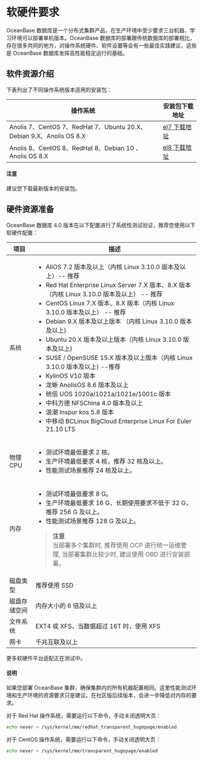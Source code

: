 # 软硬件要求

OceanBase 数据库是一个分布式集群产品，在生产环境中至少要求三台机器，学习环境可以部署单机版本。OceanBase 数据库的部署跟传统数据库的部署相比，存在很多共同的地方，对操作系统硬件、软件设置等会有一些最佳实践建议，这些是 OceanBase 数据库发挥高性能稳定运行的基础。

## 软件资源介绍

下表列出了不同操作系统版本适用的安装包：

|                       操作系统                        |                                            安装包下载地址                                             |
|---------------------------------------------------|------------------------------------------------------------------------------------------------|
| Anolis 7、CentOS 7、RedHat 7、Ubuntu 20.X、Debian 9.X、Anolis OS 8.X | [el7 下载地址](https://mirrors.aliyun.com/oceanbase/community/stable/el/7/x86_64/) |
| Anolis 8、CentOS 8、RedHat 8、Debian 10 、Anolis OS 8.X             | [el8 下载地址](https://mirrors.aliyun.com/oceanbase/community/stable/el/8/x86_64/) |

  <main id="notice" type='notice'>
    <h4>注意</h4>
    <p>建议您下载最新版本的安装包。</p>
  </main>

## 硬件资源准备

OceanBase 数据库 4.0 版本在以下配置进行了系统性测试验证，推荐您使用以下软硬件配置：

|   项目   |                                                          描述                                                          |
|----------|-----------------------------------------------------------------------------------------------------------------------|
| 系统     |<ul> <li> AliOS 7.2 版本及以上（内核 Linux 3.10.0 版本及以上）-- 推荐</li><li>Red Hat Enterprise Linux Server 7.X 版本、8.X 版本（内核 Linux 3.10.0 版本及以上） -- 推荐</li><li>CentOS Linux 7.X 版本、8.X 版本（内核 Linux 3.10.0 版本及以上） -- 推荐</li><li>Debian 9.X 版本及以上版本 （内核 Linux 3.10.0 版本及以上)</li><li>Ubuntu 20.X 版本及以上版本（内核 Linux 3.10.0 版本及以上) </li><li>SUSE / OpenSUSE 15.X 版本及以上版本（内核 Linux 3.10.0 版本及以上) --推荐 </li><li>KylinOS V10 版本</li><li>龙蜥 AnolisOS 8.6 版本及以上</li><li>统信 UOS 1020a/1021a/1021e/1001c 版本</li><li>中科方德 NFSChina 4.0 版本及以上</li><li>浪潮 Inspur kos 5.8 版本</li><li>中移动 BCLinux BigCloud Enterprise Linux For Euler 21.10 LTS</li></ul>                                                |
| 物理 CPU    |<ul><li> 测试环境最低要求 2 核。 </li> <li>生产环境最低要求 4 核，推荐 32 核及以上。</li><li>性能测试场景推荐 24 核及以上。</li> </ul>                    |
| 内存     | <ul><li> 测试环境最低要求 8 G。 </li><li> 生产环境最低要求 16 G，长期使用要求不低于 32 G，推荐 256 G 及以上。  </li><li>性能测试场景推荐 128 G 及以上。</li></ul><blockquote>**注意**</br>当部署多个集群时, 推荐使用 OCP 进行统一运维管理, 当部署集群比较少时, 建议使用 OBD 进行安装部署。</blockquote>                                                                                |
| 磁盘类型   | 推荐使用 SSD                                                                                                           |
| 磁盘存储空间 | 内存大小的 6 倍及以上                                                                                                 |
| 文件系统   | EXT4 戓 XFS，当数据超过 16T 时，使用 XFS                                                                                |
| 网卡     | 千兆互联及以上                                                                                                           |

更多软硬件平台适配正在测试中。

  <main id="notice" type='explain'>
    <h4>说明</h4>
    <p>如果您部署 OceanBase 集群，确保集群内的所有机器配置相同。这里性能测试环境和生产环境的资源要求只是建议。在社区版后续版本，会进一步降低对内存的要求。</p>
  </main>

对于 Red Hat 操作系统，需要运行以下命令，手动关闭透明大页：

```bash
echo never > /sys/kernel/mm/redhat_transparent_hugepage/enabled
```

对于 CentOS 操作系统，需要运行以下命令，手动关闭透明大页：

```bash
echo never > /sys/kernel/mm/transparent_hugepage/enabled
```
